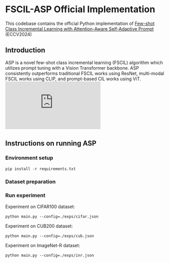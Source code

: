 # FSCIL-ASP Official Implementation
This codebase contains the official Python implementation of [Few-shot Class Incremental Learning with Attention-Aware Self-Adaptive Prompt](https://arxiv.org/pdf/2403.09857) (ECCV2024)

## Introduction
ASP is a novel few-shot class incremental learning (FSCIL) algorithm which utilizes prompt tuning with a Vision Transformer backbone. ASP consistently outperforms traditional FSCIL works using ResNet, multi-modal FSCIL works using CLIP, and prompt-based CIL works using ViT.
![](https://github.com/DawnLIU35/FSCIL-ASP/blob/main/fig/main_result.pdf)

## Instructions on running ASP

### Environment setup
```
pip install -r requirements.txt
```

### Dataset preparation

### Run experiment
Experiment on CIFAR100 dataset:
```
python main.py --config=./exps/cifar.json
```
Experiment on CUB200 dataset:
```
python main.py --config=./exps/cub.json
```
Experiment on ImageNet-R dataset:
```
python main.py --config=./exps/inr.json
```

